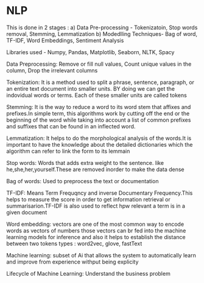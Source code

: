 # NLP
This is done in 2 stages :
a) Data Pre-processing - Tokenizatoin, Stop words removal, Stemming, Lemmatization
b) Modedlling Techniques- Bag of word, TF-IDF, Word Embeddings, Sentiment Analysis

Libraries used - Numpy, Pandas, Matplotlib, Seaborn, NLTK, Spacy

Data Preprocessing: Remove or fill null values, Count unique values in the column, Drop the irrelevant columns

Tokenization:
It is a method used to split a phrase, sentence, paragraph, or an entire text document into smaller units. BY doing we can get the indovidual words or terms. Each of these smaller units are called tokens

Stemming:
It is the way to reduce a word to its word stem that affixes and prefixes.In simple term, this algorithms work by cutting off the end or the beginning of the word while taking into account a list of common prefixes and suffixes that can be found in an inflected word.

Lemmatization:
It helps to do the morphological analysis of the words.It is important to have the knowledge about the detailed dictionaries which the algorithm can refer to link the form to its lemmain

Stop words:
Words that adds extra weight to the sentence. like he,she,her,yourself.These are removed inorder to make the data dense

Bag of words:
Used to preprocess the text or documentation

TF-IDF: Means Term Frequqncy and inverse Documentary Frequency.This helps to measure the score in order to get information retrieval or summarisarion.TF-IDF is also used to reflect hpw relevant a term is in a given document

Word embedding:
vectors are one of the most common way to encode words as vectors of numbers those vectors can br fed into the machine learning models for inference and also it helps to establish the distance between two tokens 
types : word2vec, glove, fastText

Machine learning:
subset of Ai that allows the system to automatically learn and improve from experience withput being explicity

Lifecycle of Machine Learning: Understand the business problem

